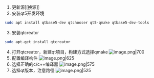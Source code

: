 1. 更新源[[换源]]
2. 安装qt5开发环境
```bash
sudo apt install qtbase5-dev qtchooser qt5-qmake qtbase5-dev-tools
```
3. 安装qtcreator
```bash
sudo apt-get install qtcreator
```
4. 打开qtcreator，新建qt项目，构建方式选择qmake
![image.png|700](https://cdn.jsdelivr.net/gh/xuezhaorong/Picgo//Source/fix-dir/picgo/picgo-clipboard-images/2024/07/20/22-41-27-ae4a18e32912a74a9cfaacd6636f0ec3-20240720224126-894981.png)
5. 配置编译构件
![image.png|625](https://cdn.jsdelivr.net/gh/xuezhaorong/Picgo//Source/fix-dir/picgo/picgo-clipboard-images/2024/07/20/22-42-34-56bcaa1ed5cb4d5f71a5c090dfc4e2b0-20240720224233-7708d3.png)
6. 选择正确的c/c++编译器
![image.png|575](https://cdn.jsdelivr.net/gh/xuezhaorong/Picgo//Source/fix-dir/picgo/picgo-clipboard-images/2024/07/20/22-43-06-11739ecd9d5d37b89c70d9585995d2b0-20240720224305-5daa20.png)
7. 选择qt版本，注意路径
![image.png|525](https://cdn.jsdelivr.net/gh/xuezhaorong/Picgo//Source/fix-dir/picgo/picgo-clipboard-images/2024/07/20/22-43-32-a11230a63c1e3895ddc283978b6ab946-20240720224331-626d9c.png)
